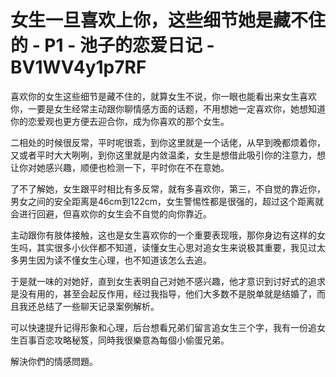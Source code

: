 # 女生一旦喜欢上你，这些细节她是藏不住的 - P1 - 池子的恋爱日记 - BV1WV4y1p7RF

喜欢你的女生这些细节是藏不住的，就算女生不说，你一眼也能看出来女生喜欢你，一要是女生经常主动跟你聊情感方面的话题，不用想她一定喜欢你，她想知道你的恋爱观也更方便去迎合你，成为你喜欢的那个女生。

二相处的时候很反常，平时呢很乖，到你这里就是一个话佬，从早到晚都烦着你，又或者平时大大咧咧，到你这里就是内敛温柔，女生是想借此吸引你的注意力，想让你对她感兴趣，顺便也检测一下，平时你在不在意她。

了不了解她，女生跟平时相比有多反常，就有多喜欢你，第三，不自觉的靠近你，男女之间的安全距离是46cm到122cm，女生警惕性都是很强的，超过这个距离就会进行回避，但喜欢你的女生会不自觉的向你靠近。

主动跟你有肢体接触，这也是女生喜欢你的一个重要表现哦，那你身边有这样的女生吗，其实很多小伙伴都不知道，读懂女生心思对追女生来说极其重要，我见过太多男生因为读不懂女生心理，也不知道该怎么去追。

于是就一味的对她好，直到女生表明自己对她不感兴趣，他才意识到讨好式的追求是没有用的，甚至会起反作用，经过我指导，他们大多数不是脱单就是结婚了，而且我还总结了一些聊天记录案例解析。

可以快速提升记得形象和心理，后台想看兄弟们留言追女生三个字，我有一份追女生百事百恋攻略秘笈，同時我很樂意為每個小偷蛋兄弟。

解決你們的情感問題。